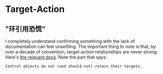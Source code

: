 # Target-Action

## "环引用恐慌"

I completely understand confirming something with the lack of documentation can feel unsettling. The important thing to note is that, by over a decade of convention, target-action relationships are never strong. Here's [the relevant docs](https://developer.apple.com/library/ios/documentation/general/conceptual/CocoaEncyclopedia/Target-Action/Target-Action.html). Note the part that says:

```
Control objects do not (and should not) retain their targets.
```